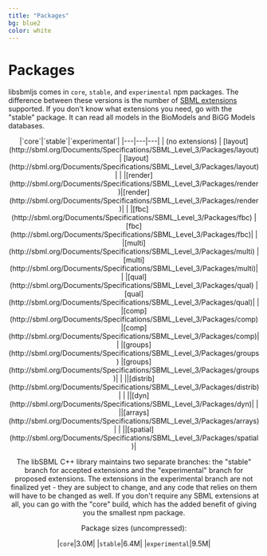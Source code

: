 ```yaml
---
title: "Packages"
bg: blue2
color: white
---
```


# Packages

libsbmljs comes in `core`, `stable`, and `experimental` npm packages.
The difference between these versions is the number of [SBML extensions](http://sbml.org/Documents/Specifications#SBML_Level_3_Packages) supported.
If you don't know what extensions you need, go with the "stable" package.
It can read all models in the BioModels and BiGG Models databases.

<center/>
|`core`|`stable`|`experimental`|
|---|---|---|
| (no extensions) | [layout](http://sbml.org/Documents/Specifications/SBML_Level_3/Packages/layout) | [layout](http://sbml.org/Documents/Specifications/SBML_Level_3/Packages/layout) |
|   |[render](http://sbml.org/Documents/Specifications/SBML_Level_3/Packages/render)|[render](http://sbml.org/Documents/Specifications/SBML_Level_3/Packages/render)|
|   |[fbc](http://sbml.org/Documents/Specifications/SBML_Level_3/Packages/fbc) |[fbc](http://sbml.org/Documents/Specifications/SBML_Level_3/Packages/fbc)|
|   |[multi](http://sbml.org/Documents/Specifications/SBML_Level_3/Packages/multi) |[multi](http://sbml.org/Documents/Specifications/SBML_Level_3/Packages/multi)|
|   |[qual](http://sbml.org/Documents/Specifications/SBML_Level_3/Packages/qual) |[qual](http://sbml.org/Documents/Specifications/SBML_Level_3/Packages/qual)|
|   |[comp](http://sbml.org/Documents/Specifications/SBML_Level_3/Packages/comp) |[comp](http://sbml.org/Documents/Specifications/SBML_Level_3/Packages/comp)|
|   |[groups](http://sbml.org/Documents/Specifications/SBML_Level_3/Packages/groups) |[groups](http://sbml.org/Documents/Specifications/SBML_Level_3/Packages/groups)|
|   ||[distrib](http://sbml.org/Documents/Specifications/SBML_Level_3/Packages/distrib)|
|   ||[dyn](http://sbml.org/Documents/Specifications/SBML_Level_3/Packages/dyn)|
|   ||[arrays](http://sbml.org/Documents/Specifications/SBML_Level_3/Packages/arrays)|
|   ||[spatial](http://sbml.org/Documents/Specifications/SBML_Level_3/Packages/spatial)|

The libSBML C++ library maintains two separate branches:
the "stable" branch for accepted extensions
and the "experimental" branch for proposed extensions.
The extensions in the experimental branch are not finalized yet - they are subject to change,
and any code that relies on them will have to be changed as well.
If you don't require any SBML extensions at all, you can go with the "core" build, which has the added benefit of giving you the smallest npm package.

Package sizes (uncompressed):

|`core`|3.0M|
|`stable`|6.4M|
|`experimental`|9.5M|
